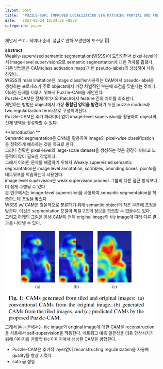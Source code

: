 ```yaml
---
layout: post
title:  "PUZZLE-CAM: IMPROVED LOCALIZATION VIA MATCHING PARTIAL AND FULL FEATURES"
date:   2021-02-24 18:34:36 +0530
categories: paper  
---
```


  

제안서 쓰고.. 세미나 준비..설날로 인해 오랜만에 포스팅 🤪🤪



**abstract**   
Weakly-supervised semantic segmentation(WSSS)이 도입되면서 pixel-level에서 image-level supervision으로 semantic segmentation에 대한 격차를 좁혔다.  
기존 방법들은 CAM(class activation maps)기반 pseudo-labels의 생성하여 사용하였다.  
WSSS의 main limitation은 image classifier사용하는 CAM에서 pseudo-label을 생성하는 프로세스가 주로 objects에서 가장 차별적인 부분에 초점을 맞춘다는 것이다.  
이러한 문제를 다루기 위해서 Puzzle-CAM을 제안한다.   
Puzzle-CAM은 전체이미지와 Patch에서 feature 간의 차이를 최소한다.   
제안하는 방법은 object에서 가장 **통합된 영역을 발견**하기 위한 puzzle module과 two regularization terms으로 구성되어진다.   
Puzzle-CAM은 추가 파라미터 없이 image-level supervision을 활용하여 object의 전체 영역을 활성화할 수 있다.   

**Introduction **  
Semantic segmentation은 CNN을 활용하여 image의 pixel-wise classification을 정확하게 예측하는 것을 목표로 한다.  
그러나 정확한 pixel-level의 large-scale dataset을 생성하는 것은 굉장히 비싸고 노동력이 많이 필요한 작업이다.   
그래서 이러한 문제를 해결하기 위해서 Weakly supervisied semantic segmantation은 image level annotation, scribbles, bounding boxes, points를 네트워크를 학습하는데 사용한다.   
image level supervision은 weak supervision process 그룹의 다른 접근 방식보다 더 쉽게 수행될 수 있다.   
본 연구에서는 image-level supervision을 사용하여 semantic segmentation을 학습하는데 초점을 맞췄다.  
WSSS w/ CAM은 효율적으로 분류하기 위해 semantic object의 작은 부분에 초점을 맞춘다.  이것은 segmentation 모델이 픽셀구조의 정보를 학습할 수 없을수도 있다.   
그리고 아래의 그림을 통해 CAM이 전제 original  image와 tile image에 따라  다른 결과를 나타낼 수 있다.    
![img1](\assets\post\post9\img1.png)  
그래서 본 논문에서는  tile image와 original image에 대한 CAM을 reconstruction을 사용해서 self-supervision을 적용한다.  네트워크 예측 일관성을 더욱 향상시키기 위해 이미지를 분할학 tile 이미지에서 생성된 CAM을 병합한다.  

* Puzzle-CAM은 추가적 layer없이 reconstructing regularization을 사용해 quality를 향상 시켰다.  
* sota 급 성능 